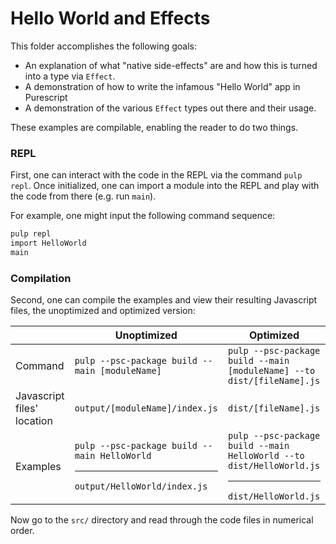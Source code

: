 # Hello World and Effects

This folder accomplishes the following goals:
- An explanation of what "native side-effects" are and how this is turned into a type via `Effect`.
- A demonstration of how to write the infamous "Hello World" app in Purescript
- A demonstration of the various `Effect` types out there and their usage.

These examples are compilable, enabling the reader to do two things.

### REPL

First, one can interact with the code in the REPL via the command `pulp repl`. Once initialized, one can import a module into the REPL and play with the code from there (e.g. run `main`).

For example, one might input the following command sequence:
```bash
pulp repl
import HelloWorld
main
```

### Compilation

Second, one can compile the examples and view their resulting Javascript files, the unoptimized and optimized version:

| | Unoptimized | Optimized |
| - | - | - |
| Command | `pulp --psc-package build --main [moduleName]` | `pulp --psc-package build --main [moduleName] --to dist/[fileName].js`
| Javascript files' location | `output/[moduleName]/index.js` | `dist/[fileName].js` |
| Examples | `pulp --psc-package build --main HelloWorld`<hr>`output/HelloWorld/index.js` | `pulp --psc-package build --main HelloWorld --to dist/HelloWorld.js`<hr>`dist/HelloWorld.js`

Now go to the `src/` directory and read through the code files in numerical order.
